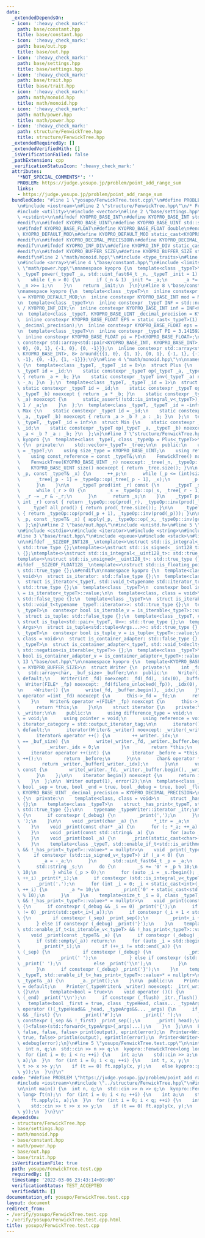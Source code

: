 ```yaml
---
data:
  _extendedDependsOn:
  - icon: ':heavy_check_mark:'
    path: base/constant.hpp
    title: base/constant.hpp
  - icon: ':heavy_check_mark:'
    path: base/out.hpp
    title: base/out.hpp
  - icon: ':heavy_check_mark:'
    path: base/settings.hpp
    title: base/settings.hpp
  - icon: ':heavy_check_mark:'
    path: base/trait.hpp
    title: base/trait.hpp
  - icon: ':heavy_check_mark:'
    path: math/monoid.hpp
    title: math/monoid.hpp
  - icon: ':heavy_check_mark:'
    path: math/power.hpp
    title: math/power.hpp
  - icon: ':heavy_check_mark:'
    path: structure/FenwickTree.hpp
    title: structure/FenwickTree.hpp
  _extendedRequiredBy: []
  _extendedVerifiedWith: []
  _isVerificationFailed: false
  _pathExtension: cpp
  _verificationStatusIcon: ':heavy_check_mark:'
  attributes:
    '*NOT_SPECIAL_COMMENTS*': ''
    PROBLEM: https://judge.yosupo.jp/problem/point_add_range_sum
    links:
    - https://judge.yosupo.jp/problem/point_add_range_sum
  bundledCode: "#line 1 \"yosupo/FenwickTree.test.cpp\"\n#define PROBLEM \"https://judge.yosupo.jp/problem/point_add_range_sum\"\
    \n#include <iostream>\n#line 2 \"structure/FenwickTree.hpp\"\n/* FenwickTree */\n\
    #include <utility>\n#include <vector>\n#line 2 \"base/settings.hpp\"\n#include\
    \ <cstdint>\n\n#ifndef KYOPRO_BASE_INT\n#define KYOPRO_BASE_INT std::int64_t\n\
    #endif\n\n#ifndef KYOPRO_BASE_UINT\n#define KYOPRO_BASE_UINT std::size_t\n#endif\n\
    \n#ifndef KYOPRO_BASE_FLOAT\n#define KYOPRO_BASE_FLOAT double\n#endif\n\n#ifndef\
    \ KYOPRO_DEFAULT_MOD\n#define KYOPRO_DEFAULT_MOD static_cast<KYOPRO_BASE_UINT>(1000000007)\n\
    #endif\n\n#ifndef KYOPRO_DECIMAL_PRECISION\n#define KYOPRO_DECIMAL_PRECISION static_cast<KYOPRO_BASE_UINT>(12)\n\
    #endif\n\n#ifndef KYOPRO_INF_DIV\n#define KYOPRO_INF_DIV static_cast<KYOPRO_BASE_UINT>(3)\n\
    #endif\n\n#ifndef KYOPRO_BUFFER_SIZE\n#define KYOPRO_BUFFER_SIZE static_cast<KYOPRO_BASE_UINT>(2048)\n\
    #endif\n#line 2 \"math/monoid.hpp\"\n#include <type_traits>\n#line 2 \"base/constant.hpp\"\
    \n#include <array>\n#line 4 \"base/constant.hpp\"\n#include <limits>\n#line 4\
    \ \"math/power.hpp\"\nnamespace kyopro {\n  template<class _typeT>\n  constexpr\
    \ _typeT power(_typeT _a, std::uint_fast64_t _n, _typeT _init = 1) noexcept {\n\
    \    while (_n > 0) {\n      if (_n & 1) _init *= _a;\n      _a *= _a;\n     \
    \ _n >>= 1;\n    }\n    return _init;\n  }\n}\n#line 8 \"base/constant.hpp\"\n\
    \nnamespace kyopro {\n  template<class _typeT>\n  inline constexpr _typeT MOD\
    \ = KYOPRO_DEFAULT_MOD;\n  inline constexpr KYOPRO_BASE_INT mod = MOD<KYOPRO_BASE_INT>;\n\
    \n  template<class _typeT>\n  inline constexpr _typeT INF = std::numeric_limits<_typeT>::max()\
    \ / KYOPRO_INF_DIV;\n  inline constexpr KYOPRO_BASE_INT inf = INF<KYOPRO_BASE_INT>;\n\
    \n  template<class _typeT, KYOPRO_BASE_UINT _decimal_precision = KYOPRO_DECIMAL_PRECISION>\n\
    \  inline constexpr KYOPRO_BASE_FLOAT EPS = static_cast<_typeT>(1) / power(static_cast<std::uint_fast64_t>(10),\
    \ _decimal_precision);\n  inline constexpr KYOPRO_BASE_FLOAT eps = EPS<KYOPRO_BASE_FLOAT>;\n\
    \n  template<class _typeT>\n  inline constexpr _typeT PI = 3.14159265358979323846;\n\
    \  inline constexpr KYOPRO_BASE_FLOAT pi = PI<KYOPRO_BASE_FLOAT>;\n\n  inline\
    \ constexpr std::array<std::pair<KYOPRO_BASE_INT, KYOPRO_BASE_INT>, 4> beside{{{1,\
    \ 0}, {0, 1}, {-1, 0}, {0, -1}}};\n  inline constexpr std::array<std::pair<KYOPRO_BASE_INT,\
    \ KYOPRO_BASE_INT>, 8> around{{{1, 0}, {1, 1}, {0, 1}, {-1, 1}, {-1, 0}, {-1,\
    \ -1}, {0, -1}, {1, -1}}};\n}\n#line 4 \"math/monoid.hpp\"\n\nnamespace kyopro\
    \ {\n  template<class _typeT, _typeT _id = 0>\n  struct Plus {\n    static constexpr\
    \ _typeT id = _id;\n    static constexpr _typeT op(_typeT _a, _typeT _b) noexcept\
    \ { return _a + _b; }\n    static constexpr _typeT inv(_typeT _a) noexcept { return\
    \ -_a; }\n  };\n  template<class _typeT, _typeT _id = 1>\n  struct Mul {\n   \
    \ static constexpr _typeT id = _id;\n    static constexpr _typeT op(_typeT _a,\
    \ _typeT _b) noexcept { return _a * _b; }\n    static constexpr _typeT inv(_typeT\
    \ _a) noexcept {\n      static_assert(!std::is_integral_v<_typeT>);\n      return\
    \ 1 / _a;\n    }\n  };\n  template<class _typeT, _typeT _id = -inf>\n  struct\
    \ Max {\n    static constexpr _typeT id = _id;\n    static constexpr _typeT op(_typeT\
    \ _a, _typeT _b) noexcept { return _a > _b ? _a : _b; }\n  };\n  template<class\
    \ _typeT, _typeT _id = inf>\n  struct Min {\n    static constexpr _typeT id =\
    \ _id;\n    static constexpr _typeT op(_typeT _a, _typeT _b) noexcept { return\
    \ _a < _b ? _a : _b; }\n  };\n}\n#line 7 \"structure/FenwickTree.hpp\"\n\nnamespace\
    \ kyopro {\n  template<class _typeT, class _typeOp = Plus<_typeT>>\n  struct FenwickTree\
    \ {\n  private:\n    std::vector<_typeT> _tree;\n\n  public:\n    using value_type\
    \ = _typeT;\n    using size_type = KYOPRO_BASE_UINT;\n    using reference = _typeT&;\n\
    \    using const_reference = const _typeT&;\n\n    FenwickTree() noexcept = default;\n\
    \    FenwickTree(KYOPRO_BASE_UINT _n) noexcept: _tree(_n, _typeOp::id) {}\n\n\
    \    KYOPRO_BASE_UINT size() noexcept { return _tree.size(); }\n\n    void apply(int\
    \ _p, const _typeT& _x) {\n      ++_p;\n      while (_p <= (int)size()) {\n  \
    \      _tree[_p - 1] = _typeOp::op(_tree[_p - 1], _x);\n        _p += _p & -_p;\n\
    \      }\n    }\n\n    _typeT prod(int _r) const {\n      _typeT _s = _typeOp::id;\n\
    \      while (_r > 0) {\n        _s = _typeOp::op(_s, _tree[_r - 1]);\n      \
    \  _r -= _r & -_r;\n      }\n      return _s;\n    }\n    _typeT prod(int _l,\
    \ int _r) const { return _typeOp::op(prod(_r), _typeOp::inv(prod(_l))); }\n\n\
    \    _typeT all_prod() { return prod(_tree.size()); }\n\n    _typeT get(int _p)\
    \ { return _typeOp::op(prod(_p + 1), _typeOp::inv(prod(_p))); }\n\n    void set(int\
    \ _p, const _typeT& _x) { apply(_p, _typeOp::op(_x, _typeOp::inv(get(_p)))); }\n\
    \  };\n}\n#line 2 \"base/out.hpp\"\n#include <unistd.h>\n#line 5 \"base/out.hpp\"\
    \n#include <cstdio>\n#include <iterator>\n#include <string>\n#include <tuple>\n\
    #line 3 \"base/trait.hpp\"\n#include <queue>\n#include <stack>\n#line 7 \"base/trait.hpp\"\
    \n\n#ifdef __SIZEOF_INT128__\ntemplate<>\nstruct std::is_integral<__int128_t>:\
    \ std::true_type {};\ntemplate<>\nstruct std::is_signed<__int128_t>: std::true_type\
    \ {};\ntemplate<>\nstruct std::is_integral<__uint128_t>: std::true_type {};\n\
    template<>\nstruct std::is_unsigned<__uint128_t>: std::true_type {};\n#endif\n\
    #ifdef __SIZEOF_FLOAT128__\ntemplate<>\nstruct std::is_floating_point<__float128>:\
    \ std::true_type {};\n#endif\n\nnamespace kyopro {\n  template<class, class =\
    \ void>\n  struct is_iterator: std::false_type {};\n  template<class _typeT>\n\
    \  struct is_iterator<_typeT, std::void_t<typename std::iterator_traits<_typeT>::iterator_category>>:\
    \ std::true_type {};\n  template<class _typeT>\n  constexpr bool is_iterator_v\
    \ = is_iterator<_typeT>::value;\n\n  template<class, class = void>\n  struct is_iterable:\
    \ std::false_type {};\n  template<class _typeT>\n  struct is_iterable<_typeT,\
    \ std::void_t<typename _typeT::iterator>>: std::true_type {};\n  template<class\
    \ _typeT>\n  constexpr bool is_iterable_v = is_iterable<_typeT>::value;\n\n  template<class>\n\
    \  struct is_tuple: std::false_type {};\n  template<class _typeT, class U>\n \
    \ struct is_tuple<std::pair<_typeT, U>>: std::true_type {};\n  template<class...\
    \ Args>\n  struct is_tuple<std::tuple<Args...>>: std::true_type {};\n  template<class\
    \ _typeT>\n  constexpr bool is_tuple_v = is_tuple<_typeT>::value;\n\n  template<class,\
    \ class = void>\n  struct is_container_adapter: std::false_type {};\n  template<class\
    \ _typeT>\n  struct is_container_adapter<_typeT, std::void_t<decltype(std::empty(std::declval<_typeT>()))>>:\
    \ std::negation<is_iterable<_typeT>> {};\n  template<class _typeT>\n  constexpr\
    \ bool is_container_adapter_v = is_container_adapter<_typeT>::value;\n}\n#line\
    \ 13 \"base/out.hpp\"\n\nnamespace kyopro {\n  template<KYOPRO_BASE_UINT _buf_size\
    \ = KYOPRO_BUFFER_SIZE>\n  struct Writer {\n  private:\n    int _fd, _idx;\n \
    \   std::array<char, _buf_size> _buffer;\n\n  public:\n    Writer() noexcept =\
    \ default;\n    Writer(int _fd) noexcept: _fd(_fd), _idx(0), _buffer() {}\n  \
    \  Writer(FILE* _fp) noexcept: _fd(fileno_unlocked(_fp)), _idx(0), _buffer() {}\n\
    \n    ~Writer() {\n      write(_fd, _buffer.begin(), _idx);\n    }\n\n    Writer&\
    \ operator =(int _fd) noexcept {\n      this->_fd = _fd;\n      return *this;\n\
    \    }\n    Writer& operator =(FILE* _fp) noexcept {\n      this->_fd = fileno_unlocked(_fp);\n\
    \      return *this;\n    }\n\n    struct iterator {\n    private:\n      Writer&\
    \ _writer;\n\n    public:\n      using difference_type = void;\n      using value_type\
    \ = void;\n      using pointer = void;\n      using reference = void;\n      using\
    \ iterator_category = std::output_iterator_tag;\n\n      iterator() noexcept =\
    \ default;\n      iterator(Writer& _writer) noexcept: _writer(_writer) {}\n\n\
    \      iterator& operator ++() {\n        ++_writer._idx;\n        if (_writer._idx\
    \ == _buf_size) {\n          write(_writer._fd, _writer._buffer.begin(), _buf_size);\n\
    \          _writer._idx = 0;\n        }\n        return *this;\n      }\n\n  \
    \    iterator operator ++(int) {\n        iterator _before = *this;\n        operator\
    \ ++();\n        return _before;\n      }\n\n      char& operator *() const {\n\
    \        return _writer._buffer[_writer._idx];\n      }\n\n      void _flush()\
    \ const {\n        write(_writer._fd, _writer._buffer.begin(), _writer._idx);\n\
    \      }\n    };\n\n    iterator begin() noexcept {\n      return iterator(*this);\n\
    \    }\n  };\n\n  Writer output(1), error(2);\n\n  template<class _typeWriter,\
    \ bool _sep = true, bool _end = true, bool _debug = true, bool _flush = false,\
    \ KYOPRO_BASE_UINT _decimal_precision = KYOPRO_DECIMAL_PRECISION>\n  struct Printer\
    \ {\n  private:\n    template<class, class = void>\n    struct _has_print: std::false_type\
    \ {};\n    template<class _typeT>\n    struct _has_print<_typeT, std::void_t<decltype(_typeT::print)>>:\
    \ std::true_type {};\n\n    typename _typeWriter::iterator _itr;\n\n    void _print_sep()\
    \ {\n      if constexpr (_debug) {\n        _print(',');\n      }\n      _print('\
    \ ');\n    }\n\n    void _print(char _a) {\n      *_itr = _a;\n      ++_itr;\n\
    \    }\n    void _print(const char* _a) {\n      for (; *_a; ++_a) _print(*_a);\n\
    \    }\n    void _print(const std::string& _a) {\n      for (auto _i: _a) _print(_i);\n\
    \    }\n    void _print(bool _a) {\n      _print(static_cast<char>('0' + _a));\n\
    \    }\n    template<class _typeT, std::enable_if_t<std::is_arithmetic_v<_typeT>\
    \ && !_has_print<_typeT>::value>* = nullptr>\n    void _print(_typeT _a) {\n \
    \     if constexpr (std::is_signed_v<_typeT>) if (_a < 0) {\n        _print('-');\n\
    \        _a = -_a;\n      }\n      std::uint_fast64_t _p = _a;\n      _a -= _p;\n\
    \      std::string _s;\n      do {\n        _s += '0' + _p % 10;\n        _p /=\
    \ 10;\n      } while (_p > 0);\n      for (auto _i = _s.rbegin(); _i != _s.rend();\
    \ ++_i) _print(*_i);\n      if constexpr (std::is_integral_v<_typeT>) return;\n\
    \      _print('.');\n      for (int _i = 0; _i < static_cast<int>(_decimal_precision);\
    \ ++_i) {\n        _a *= 10;\n        _print('0' + static_cast<std::uint_fast64_t>(_a)\
    \ % 10);\n      }\n    }\n    template<size_t _i = 0, class _typeT, std::enable_if_t<is_tuple_v<_typeT>\
    \ && !_has_print<_typeT>::value>* = nullptr>\n    void _print(const _typeT& _a)\
    \ {\n      if constexpr (_debug && _i == 0) _print('{');\n      if constexpr (std::tuple_size_v<_typeT>\
    \ != 0) _print(std::get<_i>(_a));\n      if constexpr (_i + 1 < std::tuple_size_v<_typeT>)\
    \ {\n        if constexpr (_sep) _print_sep();\n        _print<_i + 1>(_a);\n\
    \      } else if constexpr (_debug) _print('}');\n    }\n    template<class _typeT,\
    \ std::enable_if_t<is_iterable_v<_typeT> && !_has_print<_typeT>::value>* = nullptr>\n\
    \    void _print(const _typeT& _a) {\n      if constexpr (_debug) _print('{');\n\
    \      if (std::empty(_a)) return;\n      for (auto _i = std::begin(_a); ; ) {\n\
    \        _print(*_i);\n        if (++_i != std::end(_a)) {\n          if constexpr\
    \ (_sep) {\n            if constexpr (_debug) {\n              _print(',');\n\
    \              _print(' ');\n            } else if constexpr (std::is_arithmetic_v<std::decay_t<decltype(std::declval<_typeT>()[0])>>)\
    \ _print(' ');\n            else _print('\\n');\n          }\n        } else break;\n\
    \      }\n      if constexpr (_debug) _print('}');\n    }\n    template<class\
    \ _typeT, std::enable_if_t<_has_print<_typeT>::value>* = nullptr>\n    void _print(const\
    \ _typeT& _a) {\n      _a._print();\n    }\n\n  public:\n    Printer() noexcept\
    \ = default;\n    Printer(_typeWriter& _writer) noexcept: _itr(_writer.begin())\
    \ {}\n\n    template<bool = true>\n    void operator ()() {\n      if constexpr\
    \ (_end) _print('\\n');\n      if constexpr (_flush) _itr._flush();\n    }\n \
    \   template<bool _first = true, class _typeHead, class... _typeArgs>\n    void\
    \ operator ()(_typeHead&& _head, _typeArgs&&... _args) {\n      if constexpr (_debug\
    \ && _first) {\n        _print('#');\n        _print(' ');\n      }\n      if\
    \ constexpr (_sep && !_first) _print_sep();\n      _print(_head);\n      operator\
    \ ()<false>(std::forward<_typeArgs>(_args)...);\n    }\n  };\n\n  Printer<Writer<>,\
    \ false, false, false> print(output), eprint(error);\n  Printer<Writer<>, true,\
    \ true, false> println(output), eprintln(error);\n  Printer<Writer<>> debug(output),\
    \ edebug(error);\n}\n#line 5 \"yosupo/FenwickTree.test.cpp\"\n\nint main() {\n\
    \  int n, q;\n  std::cin >> n >> q;\n  kyopro::FenwickTree<long long> ft(n);\n\
    \  for (int i = 0; i < n; ++i) {\n    int a;\n    std::cin >> a;\n    ft.apply(i,\
    \ a);\n  }\n  for (int i = 0; i < q; ++i) {\n    int t, x, y;\n    std::cin >>\
    \ t >> x >> y;\n    if (t == 0) ft.apply(x, y);\n    else kyopro::println(ft.prod(x,\
    \ y));\n  }\n}\n"
  code: "#define PROBLEM \"https://judge.yosupo.jp/problem/point_add_range_sum\"\n\
    #include <iostream>\n#include \"../structure/FenwickTree.hpp\"\n#include \"../base/out.hpp\"\
    \n\nint main() {\n  int n, q;\n  std::cin >> n >> q;\n  kyopro::FenwickTree<long\
    \ long> ft(n);\n  for (int i = 0; i < n; ++i) {\n    int a;\n    std::cin >> a;\n\
    \    ft.apply(i, a);\n  }\n  for (int i = 0; i < q; ++i) {\n    int t, x, y;\n\
    \    std::cin >> t >> x >> y;\n    if (t == 0) ft.apply(x, y);\n    else kyopro::println(ft.prod(x,\
    \ y));\n  }\n}\n"
  dependsOn:
  - structure/FenwickTree.hpp
  - base/settings.hpp
  - math/monoid.hpp
  - base/constant.hpp
  - math/power.hpp
  - base/out.hpp
  - base/trait.hpp
  isVerificationFile: true
  path: yosupo/FenwickTree.test.cpp
  requiredBy: []
  timestamp: '2022-03-06 23:43:14+09:00'
  verificationStatus: TEST_ACCEPTED
  verifiedWith: []
documentation_of: yosupo/FenwickTree.test.cpp
layout: document
redirect_from:
- /verify/yosupo/FenwickTree.test.cpp
- /verify/yosupo/FenwickTree.test.cpp.html
title: yosupo/FenwickTree.test.cpp
---
```

